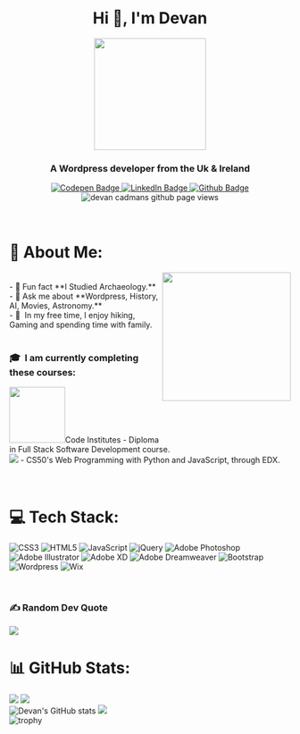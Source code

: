 <div id="header" align="center">
  <h1 align="center">Hi 👋, I'm Devan</h1>
  <img align="center" src="https://avatars.githubusercontent.com/u/21311878?v=4" width='200'>
  <h3 align="center">A Wordpress developer from the Uk & Ireland</h3>
  <div id="badges">
    <a href="https://codepen.io/DEVANCADMAN/">
      <img src="https://img.shields.io/badge/Codepen-000000?style=for-the-badge&logo=codepen&logoColor=white" alt="Codepen Badge"/>
    </a>
    <a href="https://www.linkedin.com/in/devan-cadman/">
      <img src="https://img.shields.io/badge/LinkedIn-blue?style=for-the-badge&logo=linkedin&logoColor=white" alt="LinkedIn Badge"/>
    </a>
    <a href="https://github.com/devancadman">
      <img src="https://img.shields.io/badge/GitHub-100000?style=for-the-badge&logo=github&logoColor=white" alt="Github Badge"/>
    </a>
  </div>
  <img src="https://komarev.com/ghpvc/?username=devancadman&style=flat-square&color=brightgreen" alt="devan cadmans github page views"/>
</div>
<br>

<br>

# 🚀 About Me:
<img align='right' src="https://media.giphy.com/media/M9gbBd9nbDrOTu1Mqx/giphy.gif" width="230">
<br>
- 🏺 Fun fact **I Studied Archaeology.**<br>
- 💬 Ask me about **Wordpress, History, AI, Movies, Astronomy.**<br>
- 🌱 &nbsp;In my free time, I enjoy hiking, Gaming and spending time with family.
<br>
<br>

### 🎓 &nbsp;I am currently completing these courses:
<a href="https://codeinstitute.net/full-stack-software-development-diploma/"><img src="https://avatars.githubusercontent.com/u/16867170?s=200&v=4" width='100'></a>Code Institutes - Diploma in Full Stack Software Development course.
<br>
<a href="https://www.edx.org/course/cs50s-web-programming-with-python-and-javascript"><img src="https://img.shields.io/badge/Edx-193A3E?style=for-the-badge&logo=edx&logoColor=white"></a> - CS50's Web Programming with Python and JavaScript, through EDX.
<br>
<br>
<br>

# 💻 Tech Stack:
![CSS3](https://img.shields.io/badge/css3-%231572B6.svg?style=for-the-badge&logo=css3&logoColor=white) ![HTML5](https://img.shields.io/badge/html5-%23E34F26.svg?style=for-the-badge&logo=html5&logoColor=white) ![JavaScript](https://img.shields.io/badge/javascript-%23323330.svg?style=for-the-badge&logo=javascript&logoColor=%23F7DF1E) ![jQuery](https://img.shields.io/badge/jquery-%230769AD.svg?style=for-the-badge&logo=jquery&logoColor=white) ![Adobe Photoshop](https://img.shields.io/badge/adobephotoshop-%2331A8FF.svg?style=for-the-badge&logo=adobephotoshop&logoColor=white) ![Adobe Illustrator](https://img.shields.io/badge/adobe%20illustrator-%23FF9A00.svg?style=for-the-badge&logo=adobe%20illustrator&logoColor=white)  ![Adobe XD](https://img.shields.io/badge/Adobe%20XD-470137?style=for-the-badge&logo=Adobe%20XD&logoColor=#FF61F6) ![Adobe Dreamweaver](https://img.shields.io/badge/Adobe%20Dreamweaver-FF61F6.svg?style=for-the-badge&logo=Adobe%20Dreamweaver&logoColor=white) ![Bootstrap](https://img.shields.io/badge/bootstrap-%23563D7C.svg?style=for-the-badge&logo=bootstrap&logoColor=white) ![Wordpress](https://img.shields.io/badge/Wordpress-21759B?style=for-the-badge&logo=wordpress&logoColor=white) ![Wix](https://img.shields.io/badge/Wix-000?style=for-the-badge&logo=wix&logoColor=white)

<br/>

### ✍️ Random Dev Quote
<img src="https://quotes-github-readme.vercel.app/api?type=horizontal&theme=radical">
<br>

# 📊 GitHub Stats:
![](http://github-profile-summary-cards.vercel.app/api/cards/profile-details?username=devancadman&theme=radical)
![](https://github-readme-stats.vercel.app/api/top-langs/?username=devancadman&theme=radical&hide_border=false&include_all_commits=true&count_private=false&layout=compact) 
<br>
![Devan's GitHub stats](https://github-readme-stats.vercel.app/api?username=devancadman&show_icons=true&theme=radical)
![](https://github-readme-streak-stats.herokuapp.com/?user=devancadman&theme=radical&hide_border=false)<br/>
![trophy](https://github-profile-trophy.vercel.app/?username=devancadman&theme=radical)

<br>
<br>
